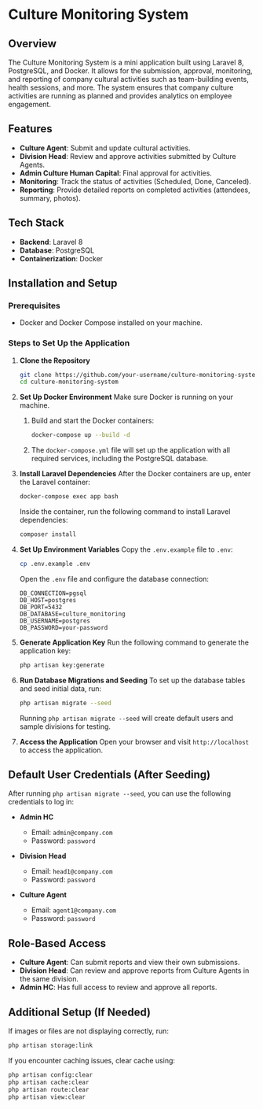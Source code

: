 # Culture Monitoring System

## Overview

The Culture Monitoring System is a mini application built using Laravel 8, PostgreSQL, and Docker. It allows for the submission, approval, monitoring, and reporting of company cultural activities such as team-building events, health sessions, and more. The system ensures that company culture activities are running as planned and provides analytics on employee engagement.

## Features

- **Culture Agent**: Submit and update cultural activities.
- **Division Head**: Review and approve activities submitted by Culture Agents.
- **Admin Culture Human Capital**: Final approval for activities.
- **Monitoring**: Track the status of activities (Scheduled, Done, Canceled).
- **Reporting**: Provide detailed reports on completed activities (attendees, summary, photos).

## Tech Stack

- **Backend**: Laravel 8
- **Database**: PostgreSQL
- **Containerization**: Docker

## Installation and Setup

### Prerequisites

- Docker and Docker Compose installed on your machine.

### Steps to Set Up the Application

1. **Clone the Repository**

   ```bash
   git clone https://github.com/your-username/culture-monitoring-system.git
   cd culture-monitoring-system
   ```

2. **Set Up Docker Environment**
   Make sure Docker is running on your machine.

   1. Build and start the Docker containers:

      ```bash
      docker-compose up --build -d
      ```

   2. The `docker-compose.yml` file will set up the application with all required services, including the PostgreSQL database.

3. **Install Laravel Dependencies**
   After the Docker containers are up, enter the Laravel container:

   ```bash
   docker-compose exec app bash
   ```

   Inside the container, run the following command to install Laravel dependencies:

   ```bash
   composer install
   ```

4. **Set Up Environment Variables**
   Copy the `.env.example` file to `.env`:

   ```bash
   cp .env.example .env
   ```

   Open the `.env` file and configure the database connection:

   ```env
   DB_CONNECTION=pgsql
   DB_HOST=postgres
   DB_PORT=5432
   DB_DATABASE=culture_monitoring
   DB_USERNAME=postgres
   DB_PASSWORD=your-password
   ```

5. **Generate Application Key**
   Run the following command to generate the application key:

   ```bash
   php artisan key:generate
   ```

6. **Run Database Migrations and Seeding**
   To set up the database tables and seed initial data, run:

   ```bash
   php artisan migrate --seed
   ```

   Running `php artisan migrate --seed` will create default users and sample divisions for testing.

7. **Access the Application**
   Open your browser and visit `http://localhost` to access the application.

## Default User Credentials (After Seeding)

After running `php artisan migrate --seed`, you can use the following credentials to log in:

- **Admin HC**

  - Email: `admin@company.com`
  - Password: `password`

- **Division Head**

  - Email: `head1@company.com`
  - Password: `password`

- **Culture Agent**
  - Email: `agent1@company.com`
  - Password: `password`

## Role-Based Access

- **Culture Agent**: Can submit reports and view their own submissions.
- **Division Head**: Can review and approve reports from Culture Agents in the same division.
- **Admin HC**: Has full access to review and approve all reports.

## Additional Setup (If Needed)

If images or files are not displaying correctly, run:

```bash
php artisan storage:link
```

If you encounter caching issues, clear cache using:

```bash
php artisan config:clear
php artisan cache:clear
php artisan route:clear
php artisan view:clear
```
